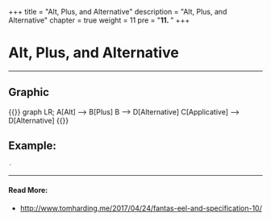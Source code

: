 +++
title = "Alt, Plus, and Alternative"
description = "Alt, Plus, and Alternative"
chapter = true
weight = 11
pre = "<b>11. </b>"
+++

# Alt, Plus, and Alternative
---

## Graphic
{{<mermaid align="center">}}
graph LR;
    A[Alt] --> B[Plus]
    B --> D[Alternative]
    C[Applicative] --> D[Alternative]
{{</mermaid>}}

## Example:
```js
-
```

---
#### Read More:
- http://www.tomharding.me/2017/04/24/fantas-eel-and-specification-10/
